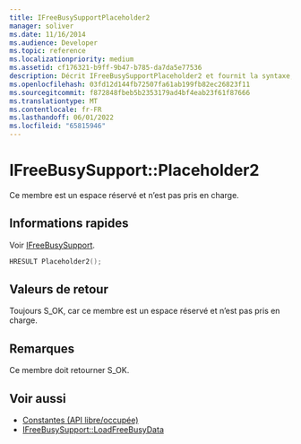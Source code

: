 ```yaml
---
title: IFreeBusySupportPlaceholder2
manager: soliver
ms.date: 11/16/2014
ms.audience: Developer
ms.topic: reference
ms.localizationpriority: medium
ms.assetid: cf176321-b9ff-9b47-b785-da7da5e77536
description: Décrit IFreeBusySupportPlaceholder2 et fournit la syntaxe, la valeur de retour et des remarques supplémentaires. Ce membre est un espace réservé et n’est pas pris en charge.
ms.openlocfilehash: 03fd12d144fb72507fa61ab199fb82ec26823f11
ms.sourcegitcommit: f872848fbeb5b2353179ad4bf4eab23f61f87666
ms.translationtype: MT
ms.contentlocale: fr-FR
ms.lasthandoff: 06/01/2022
ms.locfileid: "65815946"
---
```

# <a name="ifreebusysupportplaceholder2"></a>IFreeBusySupport::Placeholder2

Ce membre est un espace réservé et n’est pas pris en charge.
  
## <a name="quick-info"></a>Informations rapides

Voir [IFreeBusySupport](ifreebusysupport.md).
  
```cpp
HRESULT Placeholder2();
```

## <a name="return-values"></a>Valeurs de retour

Toujours S_OK, car ce membre est un espace réservé et n’est pas pris en charge.
  
## <a name="remarks"></a>Remarques

Ce membre doit retourner S_OK.
  
## <a name="see-also"></a>Voir aussi

- [Constantes (API libre/occupée)](constants-free-busy-api.md)  
- [IFreeBusySupport::LoadFreeBusyData](ifreebusysupport-loadfreebusydata.md)

